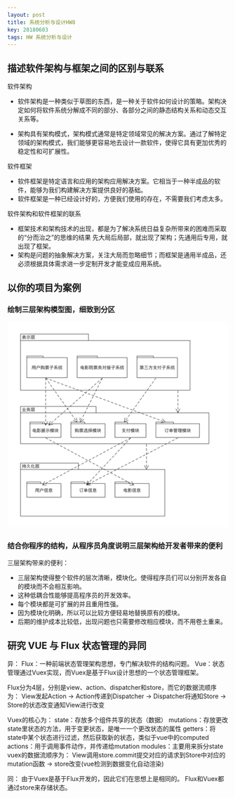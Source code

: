```yaml
---
layout: post
title: 系统分析与设计HW8
key: 20180603
tags: HW 系统分析与设计
---
```

## 描述软件架构与框架之间的区别与联系
软件架构

- 软件架构是一种类似于草图的东西，是一种关于软件如何设计的策略。架构决定如何将软件系统分解成不同的部分、各部分之间的静态结构关系和动态交互关系等。

- 架构具有架构模式，架构模式通常是特定领域常见的解决方案。通过了解特定领域的架构模式，我们能够更容易地去设计一款软件，使得它具有更加优秀的稳定性和可扩展性。

软件框架

- 软件框架是特定语言和应用的架构应用解决方案。它相当于一种半成品的软件，能够为我们构建解决方案提供良好的基础。
- 软件框架是一种已经设计好的，方便我们使用的存在，不需要我们考虑太多。

软件架构和软件框架的联系

- 框架技术和架构技术的出现，都是为了解决系统日益复杂所带来的困难而采取的“分而治之”的思维的结果 先大局后局部，就出现了架构；先通用后专用，就出现了框架。
- 架构是问题的抽象解决方案，关注大局而忽略细节；而框架是通用半成品，还必须根据具体需求进一步定制开发才能变成应用系统。

## 以你的项目为案例
### 绘制三层架构模型图，细致到分区
![image](https://github.com/JackyLrd/JackyLrd.github.io/raw/master/_posts/hw8_1.png)
### 结合你程序的结构，从程序员角度说明三层架构给开发者带来的便利
三层架构带来的便利：
- 三层架构使得整个软件的层次清晰，模块化。使得程序员们可以分别开发各自的模块而不会相互影响。
- 这种低耦合性能够提高程序员的开发效率。
- 每个模块都是可扩展的并且重用性强。
- 因为模块化明确，所以可以比较方便轻易地替换原有的模块。
- 后期的维护成本比较低，出现问题也只需要修改相应模块，而不用卷土重来。

## 研究 VUE 与 Flux 状态管理的异同
异：
Flux：一种前端状态管理架构思想，专门解决软件的结构问题。
Vue：状态管理通过Vuex实现，而Vuex是基于Flux设计思想的一个状态管理框架。

Flux分为4层，分别是view、action、dispatcher和store，而它的数据流顺序为： View发起Action -> Action传递到Dispatcher -> Dispatcher将通知Store -> Store的状态改变通知View进行改变

Vuex的核心为：
state：存放多个组件共享的状态（数据）
mutations：存放更改state里状态的方法，用于变更状态，是唯一一个更改状态的属性
getters：将state中某个状态进行过滤，然后获取新的状态，类似于vue中的computed
actions：用于调用事件动作，并传递给mutation
modules：主要用来拆分state 
vuex的数据流顺序为： View调用store.commit提交对应的请求到Store中对应的mutation函数 -> store改变(vue检测到数据变化自动渲染)

同：
由于Vuex是基于Flux开发的，因此它们在思想上是相同的。
Flux和Vuex都通过store来存储状态。